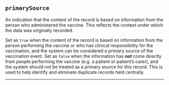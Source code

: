 ## `primarySource`

An indication that the content of the record is based on information from the person who administered the vaccine. This reflects the context under which the data was originally recorded.

Set as `true` when the content of the record is based on information from the person performing the vaccine or who has clinical responsibility for the vaccination, and the system can be considered a primary source of the vaccination event.
Set as `false` when the information has **not** come directly from people performing the vaccine (e.g. a patient or patient’s carer), and the system should not be treated as a primary source for this record.
This is used to help identify and eliminate duplicate records held centrally.

---